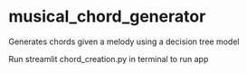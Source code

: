 # musical_chord_generator
Generates chords given a melody using a decision tree model

Run streamlit chord_creation.py in terminal to run app
